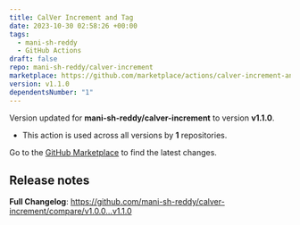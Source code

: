 ```yaml
---
title: CalVer Increment and Tag
date: 2023-10-30 02:58:26 +00:00
tags:
  - mani-sh-reddy
  - GitHub Actions
draft: false
repo: mani-sh-reddy/calver-increment
marketplace: https://github.com/marketplace/actions/calver-increment-and-tag
version: v1.1.0
dependentsNumber: "1"
---
```



Version updated for **mani-sh-reddy/calver-increment** to version **v1.1.0**.
- This action is used across all versions by **1** repositories.

Go to the [GitHub Marketplace](https://github.com/marketplace/actions/calver-increment-and-tag) to find the latest changes.

## Release notes

**Full Changelog**: https://github.com/mani-sh-reddy/calver-increment/compare/v1.0.0...v1.1.0
